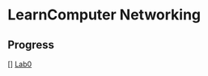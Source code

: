 # LearnComputer Networking

## Progress

[] [Lab0](https://github.com/Chen-Dixi/sponge/tree/lab0-startercode)